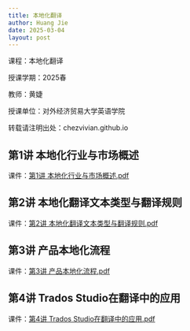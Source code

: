 ```yaml
---
title: 本地化翻译
author: Huang Jie
date: 2025-03-04
layout: post
---
```


课程：本地化翻译

授课学期：2025春

教师：黄婕

授课单位：对外经济贸易大学英语学院

转载请注明出处：chezvivian.github.io


## 第1讲 本地化行业与市场概述

课件：[第1讲 本地化行业与市场概述.pdf](https://chezvivian.github.io/class/l10n_pdf/第1讲_本地化行业与市场概述.pdf)

## 第2讲 本地化翻译文本类型与翻译规则

课件：[第2讲 本地化翻译文本类型与翻译规则.pdf](https://chezvivian.github.io/class/l10n_pdf/第2讲_本地化翻译文本类型与翻译规则.pdf)

## 第3讲 产品本地化流程

课件：[第3讲 产品本地化流程.pdf](/class/l10n_pdf/第3讲_产品本地化流程.pdf)

## 第4讲 Trados Studio在翻译中的应用

课件：[第4讲 Trados Studio在翻译中的应用.pdf](/class/l10n_pdf/第4讲_Trados_Studio在翻译中的应用.pdf)
